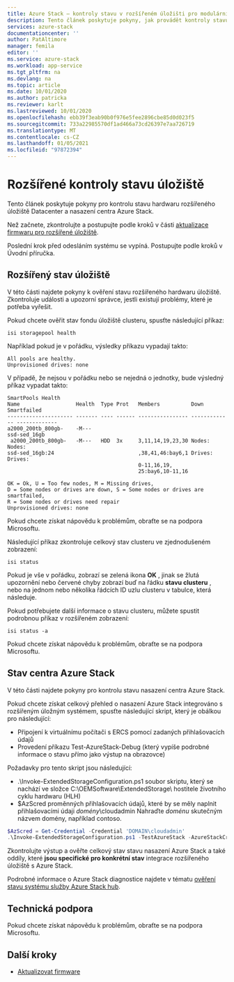 ```yaml
---
title: Azure Stack – kontroly stavu v rozšířeném úložišti pro modulární úložiště objektů BLOB datového centra
description: Tento článek poskytuje pokyny, jak provádět kontroly stavu v rozšířeném úložišti pro modulární úložiště objektů BLOB datového centra.
services: azure-stack
documentationcenter: ''
author: PatAltimore
manager: femila
editor: ''
ms.service: azure-stack
ms.workload: app-service
ms.tgt_pltfrm: na
ms.devlang: na
ms.topic: article
ms.date: 10/01/2020
ms.author: patricka
ms.reviewer: karlt
ms.lastreviewed: 10/01/2020
ms.openlocfilehash: ebb39f3eab90b0f976e5fee2896cbe85d0d023f5
ms.sourcegitcommit: 733a22985570df1ad466a73cd26397e7aa726719
ms.translationtype: MT
ms.contentlocale: cs-CZ
ms.lasthandoff: 01/05/2021
ms.locfileid: "97872394"
---
```

# <a name="extended-storage-health-checks"></a>Rozšířené kontroly stavu úložiště

Tento článek poskytuje pokyny pro kontrolu stavu hardwaru rozšířeného úložiště Datacenter a nasazení centra Azure Stack.

Než začnete, zkontrolujte a postupujte podle kroků v části [aktualizace firmwaru pro rozšířené úložiště](extended-storage-firmware-updates.md).

Poslední krok před odesláním systému se vypíná. Postupujte podle kroků v Úvodní příručka.

## <a name="extended-storage-health"></a>Rozšířený stav úložiště

V této části najdete pokyny k ověření stavu rozšířeného hardwaru úložiště.
Zkontroluje události a upozorní správce, jestli existují problémy, které je potřeba vyřešit. 


Pokud chcete ověřit stav fondu úložiště clusteru, spusťte následující příkaz:
```console
isi storagepool health
```

Například pokud je v pořádku, výsledky příkazu vypadají takto:
```console
All pools are healthy.
Unprovisioned drives: none
```

V případě, že nejsou v pořádku nebo se nejedná o jednotky, bude výsledný příkaz vypadat takto:

```console
SmartPools Health
Name                  Health  Type Prot   Members          Down          Smartfailed
--------------------- ------- ---- ------ ---------------- ------------- -------------
a2000_200tb_800gb-    -M---
ssd-sed_16gb
 a2000_200tb_800gb-   -M---   HDD  3x     3,11,14,19,23,30 Nodes:        Nodes:
ssd-sed_16gb:24                           ,38,41,46:bay6,1 Drives:       Drives:
                                          0-11,16,19,
                                          25:bay6,10-11,16

OK = Ok, U = Too few nodes, M = Missing drives,
D = Some nodes or drives are down, S = Some nodes or drives are smartfailed,
R = Some nodes or drives need repair
Unprovisioned drives: none
```

Pokud chcete získat nápovědu k problémům, obraťte se na podpora Microsoftu.

Následující příkaz zkontroluje celkový stav clusteru ve zjednodušeném zobrazení:
```console
isi status
```

Pokud je vše v pořádku, zobrazí se zelená ikona **OK** , jinak se žlutá upozornění nebo červené chyby zobrazí buď na řádku **stavu clusteru** , nebo na jednom nebo několika řádcích ID uzlu clusteru v tabulce, která následuje.

Pokud potřebujete další informace o stavu clusteru, můžete spustit podrobnou příkaz v rozšířeném zobrazení:
```console
isi status -a
```

Pokud chcete získat nápovědu k problémům, obraťte se na podpora Microsoftu.

## <a name="azure-stack-hub-health"></a>Stav centra Azure Stack

V této části najdete pokyny pro kontrolu stavu nasazení centra Azure Stack.

Pokud chcete získat celkový přehled o nasazení Azure Stack integrováno s rozšířeným úložným systémem, spusťte následující skript, který je obálkou pro následující:
- Připojení k virtuálnímu počítači s ERCS pomocí zadaných přihlašovacích údajů
- Provedení příkazu Test-AzureStack-Debug (který vypíše podrobné informace o stavu přímo jako výstup na obrazovce)

Požadavky pro tento skript jsou následující:
- .\Invoke-ExtendedStorageConfiguration.ps1 soubor skriptu, který se nachází ve složce C:\OEMSoftware\ExtendedStorage\ hostitele životního cyklu hardwaru (HLH)
- $AzScred proměnných přihlašovacích údajů, které by se měly naplnit přihlašovacími údaji *domény*\cloudadmin Nahraďte *doménu* skutečným názvem domény, například contoso.


```powershell
$AzScred = Get-Credential -Credential 'DOMAIN\cloudadmin'
.\Invoke-ExtendedStorageConfiguration.ps1 -TestAzureStack -AzureStackCred $AzScred
```

Zkontrolujte výstup a ověřte celkový stav stavu nasazení Azure Stack a také oddíly, které **jsou specifické pro konkrétní stav** integrace rozšířeného úložiště s Azure Stack.

Podrobné informace o Azure Stack diagnostice najdete v tématu [ověření stavu systému služby Azure Stack hub](../operator/azure-stack-diagnostic-test.md).

## <a name="technical-support"></a>Technická podpora

Pokud chcete získat nápovědu k problémům, obraťte se na podpora Microsoftu.

## <a name="next-steps"></a>Další kroky

- [Aktualizovat firmware](extended-storage-firmware-updates.md)
